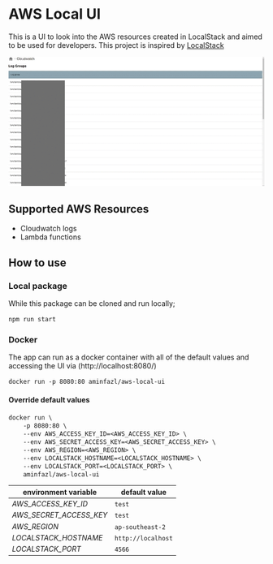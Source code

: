 # AWS Local UI

This is a UI to look into the AWS resources created in LocalStack and aimed to be used for developers.
This project is inspired by [LocalStack](https://github.com/localstack/localstack)

![preview](./docs/preview.gif)

## Supported AWS Resources

- Cloudwatch logs
- Lambda functions

## How to use

### Local package
While this package can be cloned and run locally;
```
npm run start
```

### Docker
The app can run as a docker container with all of the default values and accessing the UI via (http://localhost:8080/)
```
docker run -p 8080:80 aminfazl/aws-local-ui
```

#### Override default values
```
docker run \
    -p 8080:80 \
    --env AWS_ACCESS_KEY_ID=<AWS_ACCESS_KEY_ID> \
    --env AWS_SECRET_ACCESS_KEY=<AWS_SECRET_ACCESS_KEY> \
    --env AWS_REGION=<AWS_REGION> \
    --env LOCALSTACK_HOSTNAME=<LOCALSTACK_HOSTNAME> \
    --env LOCALSTACK_PORT=<LOCALSTACK_PORT> \
    aminfazl/aws-local-ui
```

environment variable | default value
--- | ---
*AWS_ACCESS_KEY_ID* | `test`
*AWS_SECRET_ACCESS_KEY* | `test`
*AWS_REGION* | `ap-southeast-2`
*LOCALSTACK_HOSTNAME* | `http://localhost`
*LOCALSTACK_PORT* | `4566`
